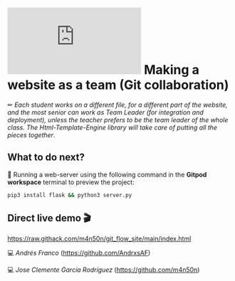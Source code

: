 # ![4Geeks Logo](http://assets.breatheco.de/apis/img/images.php?blob&random&cat=icon&tags=4geeks,16) Making a website as a team (Git collaboration)

✏ *Each student works on a different file, for a different part of the website, and the most senior can work as Team Leader (for integration and deployment), unless the teacher prefers to be the team leader of the whole class. The Html-Template-Engine library will take care of putting all the pieces together*.

## What to do next?

📄 Running a web-server using the following command in the **Gitpod workspace** terminal to preview the project:

```sh
pip3 install flask && python3 server.py
```

## Direct live demo 🎬

<https://raw.githack.com/m4n50n/git_flow_site/main/index.html>


💻 _Andrés Franco_ (<https://github.com/AndrxsAF>)

💻 _Jose Clemente García Rodríguez_ (<https://github.com/m4n50n>)
